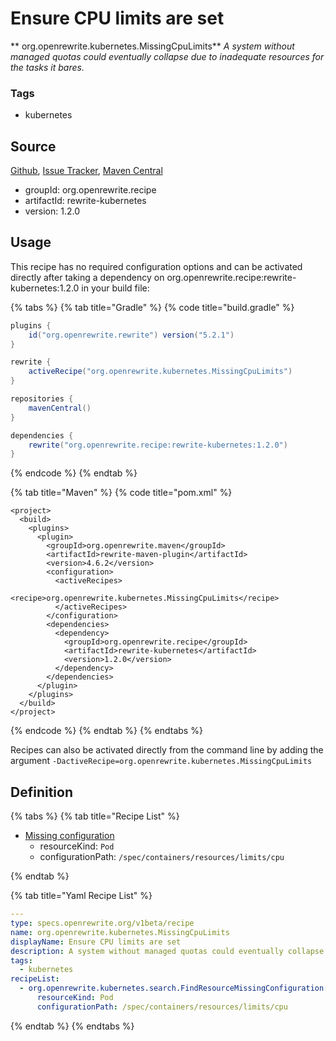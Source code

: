 # Ensure CPU limits are set

** org.openrewrite.kubernetes.MissingCpuLimits**
_A system without managed quotas could eventually collapse due to inadequate resources for the tasks it bares._

### Tags

* kubernetes

## Source

[Github](https://github.com/openrewrite/rewrite-kubernetes), [Issue Tracker](https://github.com/openrewrite/rewrite-kubernetes/issues), [Maven Central](https://search.maven.org/artifact/org.openrewrite.recipe/rewrite-kubernetes/1.2.0/jar)

* groupId: org.openrewrite.recipe
* artifactId: rewrite-kubernetes
* version: 1.2.0


## Usage

This recipe has no required configuration options and can be activated directly after taking a dependency on org.openrewrite.recipe:rewrite-kubernetes:1.2.0 in your build file:

{% tabs %}
{% tab title="Gradle" %}
{% code title="build.gradle" %}
```groovy
plugins {
    id("org.openrewrite.rewrite") version("5.2.1")
}

rewrite {
    activeRecipe("org.openrewrite.kubernetes.MissingCpuLimits")
}

repositories {
    mavenCentral()
}

dependencies {
    rewrite("org.openrewrite.recipe:rewrite-kubernetes:1.2.0")
}
```
{% endcode %}
{% endtab %}

{% tab title="Maven" %}
{% code title="pom.xml" %}
```markup
<project>
  <build>
    <plugins>
      <plugin>
        <groupId>org.openrewrite.maven</groupId>
        <artifactId>rewrite-maven-plugin</artifactId>
        <version>4.6.2</version>
        <configuration>
          <activeRecipes>
            <recipe>org.openrewrite.kubernetes.MissingCpuLimits</recipe>
          </activeRecipes>
        </configuration>
        <dependencies>
          <dependency>
            <groupId>org.openrewrite.recipe</groupId>
            <artifactId>rewrite-kubernetes</artifactId>
            <version>1.2.0</version>
          </dependency>
        </dependencies>
      </plugin>
    </plugins>
  </build>
</project>
```
{% endcode %}
{% endtab %}
{% endtabs %}

Recipes can also be activated directly from the command line by adding the argument `-DactiveRecipe=org.openrewrite.kubernetes.MissingCpuLimits`

## Definition

{% tabs %}
{% tab title="Recipe List" %}
* [Missing configuration](../kubernetes/search/findresourcemissingconfiguration.md)
  * resourceKind: `Pod`
  * configurationPath: `/spec/containers/resources/limits/cpu`

{% endtab %}

{% tab title="Yaml Recipe List" %}
```yaml
---
type: specs.openrewrite.org/v1beta/recipe
name: org.openrewrite.kubernetes.MissingCpuLimits
displayName: Ensure CPU limits are set
description: A system without managed quotas could eventually collapse due to inadequate resources for the tasks it bares.
tags:
  - kubernetes
recipeList:
  - org.openrewrite.kubernetes.search.FindResourceMissingConfiguration:
      resourceKind: Pod
      configurationPath: /spec/containers/resources/limits/cpu

```
{% endtab %}
{% endtabs %}
